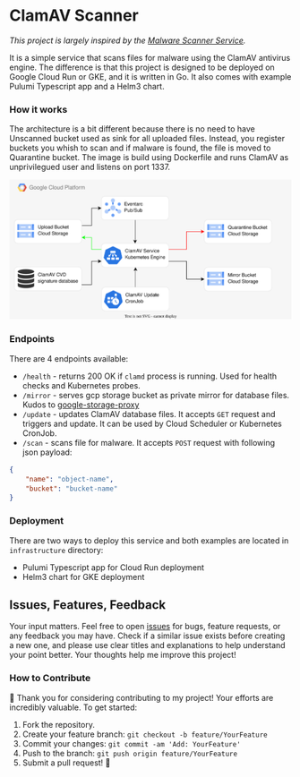# ClamAV Scanner

*This project is largely inspired by the [Malware Scanner Service](https://github.com/GoogleCloudPlatform/docker-clamav-malware-scanner).*

It is a simple service that scans files for malware using the ClamAV antivirus engine. The difference is that this project is designed to be deployed on Google Cloud Run or GKE, and it is written in Go. It also comes with example Pulumi Typescript app and a Helm3 chart.

### How it works
The architecture is a bit different because there is no need to have Unscanned bucket used as sink for all uploaded files. Instead, you register buckets you whish to scan and if malware is found, the file is moved to Quarantine bucket. The image is build using Dockerfile and runs ClamAV as unprivilegued user and listens on port 1337.

![Architecture diagram](gke-diagram.svg)

### Endpoints

There are 4 endpoints available:
- `/health` - returns 200 OK if `clamd` process is running. Used for health checks and Kubernetes probes.
- `/mirror` - serves gcp storage bucket as private mirror for database files. Kudos to [google-storage-proxy](https://github.com/cirruslabs/google-storage-proxy)
- `/update` - updates ClamAV database files. It accepts `GET` request and triggers and update. It can be used by Cloud Scheduler or Kubernetes CronJob.
- `/scan` - scans file for malware. It accepts `POST` request with following json payload:

```json
{
    "name": "object-name",
    "bucket": "bucket-name"
}
```

### Deployment

There are two ways to deploy this service and both examples are located in `infrastructure` directory:
- Pulumi Typescript app for Cloud Run deployment
- Helm3 chart for GKE deployment

## Issues, Features, Feedback

Your input matters. Feel free to open [issues](https://github.com/losisin/gcp-pac/issues) for bugs, feature requests, or any feedback you may have. Check if a similar issue exists before creating a new one, and please use clear titles and explanations to help understand your point better. Your thoughts help me improve this project!

### How to Contribute

🌟 Thank you for considering contributing to my project! Your efforts are incredibly valuable. To get started:

1. Fork the repository.
2. Create your feature branch: `git checkout -b feature/YourFeature`
3. Commit your changes: `git commit -am 'Add: YourFeature'`
4. Push to the branch: `git push origin feature/YourFeature`
5. Submit a pull request! 🚀
